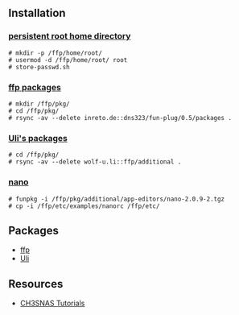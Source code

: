 Installation
------------

### [persistent root home directory][persistent root home]
	# mkdir -p /ffp/home/root/
	# usermod -d /ffp/home/root/ root
	# store-passwd.sh

### [ffp packages]
	# mkdir /ffp/pkg/
	# cd /ffp/pkg/
	# rsync -av --delete inreto.de::dns323/fun-plug/0.5/packages .

### [Uli's packages][uli packages]
	# cd /ffp/pkg/
	# rsync -av --delete wolf-u.li::ffp/additional .

### [nano][nano package]
	# funpkg -i /ffp/pkg/additional/app-editors/nano-2.0.9-2.tgz
	# cp -i /ffp/etc/examples/nanorc /ffp/etc/

Packages
--------

* [ffp][ffp packages]
* [Uli][uli packages]


Resources
---------
* [CH3SNAS Tutorials][ch3nas tutorials]


[ffp]: http://www.inreto.de/dns323/fun-plug/0.5/
[ffp packages]: http://www.inreto.de/dns323/fun-plug/0.5/packages/
[uli packages]: http://ffp.wolf-u.li/
[nano package]: http://nas-tweaks.net/CH3SNAS:Tutorials/nano
[persistent root home]: http://nas-tweaks.net/CH3SNAS:Tutorials/Private-Public-Key-Authentication
[ch3nas tutorials]: http://nas-tweaks.net/CH3SNAS:Tutorials